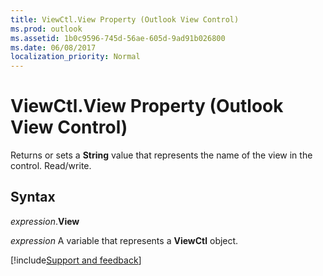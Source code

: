 ```yaml
---
title: ViewCtl.View Property (Outlook View Control)
ms.prod: outlook
ms.assetid: 1b0c9596-745d-56ae-605d-9ad91b026800
ms.date: 06/08/2017
localization_priority: Normal
---
```



# ViewCtl.View Property (Outlook View Control)

Returns or sets a **String** value that represents the name of the view in the control. Read/write.


## Syntax

_expression_.**View**

_expression_ A variable that represents a  **ViewCtl** object.

[!include[Support and feedback](~/includes/feedback-boilerplate.md)]